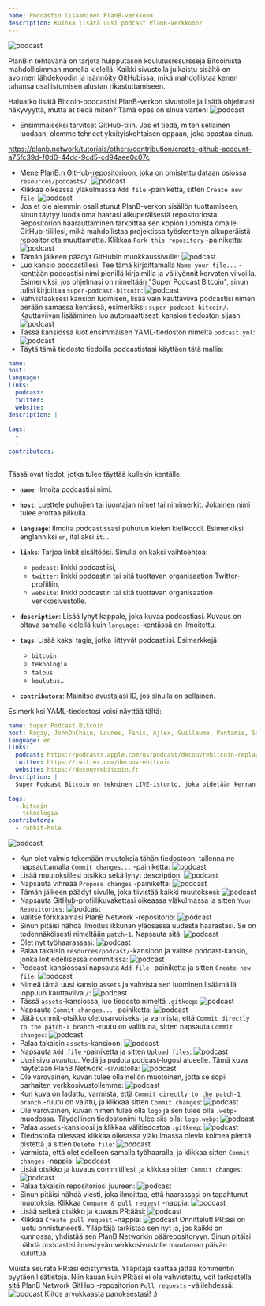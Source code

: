 ```yaml
---
name: Podcastin lisääminen PlanB-verkkoon
description: Kuinka lisätä uusi podcast PlanB-verkkoon?
---
```

![podcast](assets/cover.webp)

PlanB:n tehtävänä on tarjota huipputason koulutusresursseja Bitcoinista mahdollisimman monella kielellä. Kaikki sivustolla julkaistu sisältö on avoimen lähdekoodin ja isännöity GitHubissa, mikä mahdollistaa kenen tahansa osallistumisen alustan rikastuttamiseen.

Haluatko lisätä Bitcoin-podcastisi PlanB-verkon sivustolle ja lisätä ohjelmasi näkyvyyttä, mutta et tiedä miten? Tämä opas on sinua varten!
![podcast](assets/01.webp)
- Ensimmäiseksi tarvitset GitHub-tilin. Jos et tiedä, miten sellainen luodaan, olemme tehneet yksityiskohtaisen oppaan, joka opastaa sinua.

https://planb.network/tutorials/others/contribution/create-github-account-a75fc39d-f0d0-44dc-9cd5-cd94aee0c07c


- Mene [PlanB:n GitHub-repositorioon, joka on omistettu dataan](https://github.com/PlanB-Network/bitcoin-educational-content/tree/dev/resources/podcasts) osiossa `resources/podcasts/`:
![podcast](assets/02.webp)
- Klikkaa oikeassa yläkulmassa `Add file` -painiketta, sitten `Create new file`:
![podcast](assets/03.webp)
- Jos et ole aiemmin osallistunut PlanB-verkon sisällön tuottamiseen, sinun täytyy luoda oma haarasi alkuperäisestä repositoriosta. Repositorion haarauttaminen tarkoittaa sen kopion luomista omalle GitHub-tilillesi, mikä mahdollistaa projektissa työskentelyn alkuperäistä repositoriota muuttamatta. Klikkaa `Fork this repository` -painiketta:
![podcast](assets/04.webp)
- Tämän jälkeen päädyt GitHubin muokkaussivulle:
![podcast](assets/05.webp)
- Luo kansio podcastillesi. Tee tämä kirjoittamalla `Name your file...` -kenttään podcastisi nimi pienillä kirjaimilla ja välilyönnit korvaten viivoilla. Esimerkiksi, jos ohjelmasi on nimeltään "Super Podcast Bitcoin", sinun tulisi kirjoittaa `super-podcast-bitcoin`:
![podcast](assets/06.webp)
- Vahvistaaksesi kansion luomisen, lisää vain kauttaviiva podcastisi nimen perään samassa kentässä, esimerkiksi: `super-podcast-bitcoin/`. Kauttaviivan lisääminen luo automaattisesti kansion tiedoston sijaan:
![podcast](assets/07.webp)
- Tässä kansiossa luot ensimmäisen YAML-tiedoston nimeltä `podcast.yml`:
![podcast](assets/08.webp)
- Täytä tämä tiedosto tiedoilla podcastistasi käyttäen tätä mallia:

```yaml
name: 
host: 
language: 
links:
  podcast: 
  twitter: 
  website: 
description: |
  
tags:
  - 
  - 
contributors:
  - 
```

Tässä ovat tiedot, jotka tulee täyttää kullekin kentälle:

- **`name`**: Ilmoita podcastisi nimi.
- **`host`**: Luettele puhujien tai juontajan nimet tai nimimerkit. Jokainen nimi tulee erottaa pilkulla.
- **`language`**: Ilmoita podcastissasi puhutun kielen kielikoodi. Esimerkiksi englanniksi `en`, italiaksi `it`...

- **`links`**: Tarjoa linkit sisältöösi. Sinulla on kaksi vaihtoehtoa:
	- `podcast`: linkki podcastiisi,
	- `twitter`: linkki podcastin tai sitä tuottavan organisaation Twitter-profiiliin,
	- `website`: linkki podcastin tai sitä tuottavan organisaation verkkosivustolle.
- **`description`**: Lisää lyhyt kappale, joka kuvaa podcastiasi. Kuvaus on oltava samalla kielellä kuin `language:`-kentässä on ilmoitettu.
- **`tags`**: Lisää kaksi tagia, jotka liittyvät podcastiisi. Esimerkkejä:
    - `bitcoin`
    - `teknologia`
    - `talous`
    - `koulutus`...

- **`contributors`**: Mainitse avustajasi ID, jos sinulla on sellainen.

Esimerkiksi YAML-tiedostosi voisi näyttää tältä:

```yaml
name: Super Podcast Bitcoin
host: Rogzy, JohnOnChain, Lounes, Fanis, Ajlex, Guillaume, Pantamis, Sosthene, Loic
language: en
links:
  podcast: https://podcasts.apple.com/us/podcast/decouvrebitcoin-replay/id1693844092
  twitter: https://twitter.com/decouvrebitcoin
  website: https://decouvrebitcoin.fr
description: |
  Super Podcast Bitcoin on tekninen LIVE-istunto, joka pidetään kerran viikossa Twitterissä syventymään Bitcoin-protokollaan, toisen kerroksen ratkaisuihin ja kaikkeen, mikä hämmästyttää. Isäntämme Lounes, Pantamis, Loïc ja Sosthene vastaavat kysymyksiisi ja tarjoavat maailman teknisimmän shown Bitcoinista.

tags:
  - bitcoin
  - teknologia
contributors:
  - rabbit-hole
```

![podcast](assets/09.webp)

- Kun olet valmis tekemään muutoksia tähän tiedostoon, tallenna ne napsauttamalla `Commit changes...` -painiketta:
![podcast](assets/10.webp)
- Lisää muutoksillesi otsikko sekä lyhyt description:
![podcast](assets/11.webp)
- Napsauta vihreää `Propose changes` -painiketta:
![podcast](assets/12.webp)
- Tämän jälkeen päädyt sivulle, joka tiivistää kaikki muutoksesi:
![podcast](assets/13.webp)
- Napsauta GitHub-profiilikuvakettasi oikeassa yläkulmassa ja sitten `Your Repositories`:
![podcast](assets/14.webp)
- Valitse forkkaamasi PlanB Network -repositorio:
![podcast](assets/15.webp)
- Sinun pitäisi nähdä ilmoitus ikkunan yläosassa uudesta haarastasi. Se on todennäköisesti nimeltään `patch-1`. Napsauta sitä:
![podcast](assets/16.webp)
- Olet nyt työhaarassasi:
![podcast](assets/17.webp)
- Palaa takaisin `resources/podcast/`-kansioon ja valitse podcast-kansio, jonka loit edellisessä commitissa: ![podcast](assets/18.webp)
- Podcast-kansiossasi napsauta `Add file` -painiketta ja sitten `Create new file`:
![podcast](assets/19.webp)
- Nimeä tämä uusi kansio `assets` ja vahvista sen luominen lisäämällä loppuun kauttaviiva `/`:
![podcast](assets/20.webp)
- Tässä `assets`-kansiossa, luo tiedosto nimeltä `.gitkeep`:
![podcast](assets/21.webp)
- Napsauta `Commit changes...` -painiketta:
![podcast](assets/22.webp)
- Jätä commit-otsikko oletusarvoiseksi ja varmista, että `Commit directly to the patch-1 branch` -ruutu on valittuna, sitten napsauta `Commit changes`:
![podcast](assets/23.webp)
- Palaa takaisin `assets`-kansioon:
![podcast](assets/24.webp)
- Napsauta `Add file` -painiketta ja sitten `Upload files`:
![podcast](assets/25.webp)
- Uusi sivu avautuu. Vedä ja pudota podcast-logosi alueelle. Tämä kuva näytetään PlanB Network -sivustolla: ![podcast](assets/26.webp)
- Ole varovainen, kuvan tulee olla neliön muotoinen, jotta se sopii parhaiten verkkosivustollemme:
![podcast](assets/27.webp)
- Kun kuva on ladattu, varmista, että `Commit directly to the patch-1 branch` -ruutu on valittu, ja klikkaa sitten `Commit changes`:
![podcast](assets/28.webp)
- Ole varovainen, kuvan nimen tulee olla `logo` ja sen tulee olla `.webp`-muodossa. Täydellinen tiedostonimi tulee siis olla: `logo.webp`:
![podcast](assets/29.webp)
- Palaa `assets`-kansioosi ja klikkaa välitiedostoa `.gitkeep`:
![podcast](assets/30.webp)
- Tiedostolla ollessasi klikkaa oikeassa yläkulmassa olevia kolmea pientä pistettä ja sitten `Delete file`:
![podcast](assets/31.webp)
- Varmista, että olet edelleen samalla työhaaralla, ja klikkaa sitten `Commit changes` -nappia:
![podcast](assets/32.webp)
- Lisää otsikko ja kuvaus commitillesi, ja klikkaa sitten `Commit changes`:
![podcast](assets/33.webp)
- Palaa takaisin repositoriosi juureen:
![podcast](assets/34.webp)
- Sinun pitäisi nähdä viesti, joka ilmoittaa, että haarassasi on tapahtunut muutoksia. Klikkaa `Compare & pull request` -nappia:
![podcast](assets/35.webp)
- Lisää selkeä otsikko ja kuvaus PR:ääsi:
![podcast](assets/36.webp)
- Klikkaa `Create pull request` -nappia:
![podcast](assets/37.webp)
Onnittelut! PR:äsi on luotu onnistuneesti. Ylläpitäjä tarkistaa sen nyt ja, jos kaikki on kunnossa, yhdistää sen PlanB Networkin päärepositoryyn. Sinun pitäisi nähdä podcastisi ilmestyvän verkkosivustolle muutaman päivän kuluttua.

Muista seurata PR:äsi edistymistä. Ylläpitäjä saattaa jättää kommentin pyytäen lisätietoja. Niin kauan kuin PR:äsi ei ole vahvistettu, voit tarkastella sitä PlanB Network GitHub -repositorion `Pull requests` -välilehdessä:
![podcast](assets/38.webp)
Kiitos arvokkaasta panoksestasi! :)

